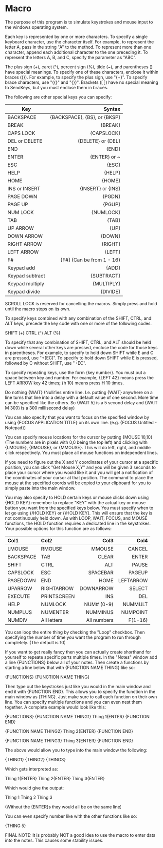 # Macro

The purpose of this program is to simulate keystrokes and mouse input to the windows operating system.

Each key is represented by one or more characters. To specify a single keyboard character, use the character itself. For example, to represent the letter A, pass in the string "A" to the method. To represent more than one character, append each additional character to the one preceding it. To represent the letters A, B, and C, specify the parameter as "ABC".

The plus sign (+), caret (^), percent sign (%), tilde (~), and parentheses () have special meanings. To specify one of these characters, enclose it within braces ({}). For example, to specify the plus sign, use "{+}". To specify brace characters, use "{{}" and "{}}". Brackets ([ ]) have no special meaning to SendKeys, but you must enclose them in braces. 

The following are other special keys you can specify:

| Key             | Syntax                       |
| --------------- | ----------------------------:|
| BACKSPACE       | {BACKSPACE}, {BS}, or {BKSP} |
| BREAK           | {BREAK}                      |
| CAPS LOCK       | {CAPSLOCK}                   |
| DEL or DELETE   | {DELETE} or {DEL}            |
| END             | {END}                        |
| ENTER           | {ENTER} or ~                 |
| ESC             | {ESC}                        |
| HELP            | {HELP}                       |
| HOME            | {HOME}                       |
| INS or INSERT   | {INSERT} or {INS}            |
| PAGE DOWN       | {PGDN}                       |
| PAGE UP         | {PGUP}                       |
| NUM LOCK        | {NUMLOCK}                    |
| TAB             | {TAB}                        |
| UP ARROW        | {UP}                         |
| DOWN ARROW      | {DOWN}                       |
| RIGHT ARROW     | {RIGHT}                      |
| LEFT ARROW      | {LEFT}                       |
| F#              | {F#} (Can be from 1 - 16)    |
| Keypad add      | {ADD}                        |
| Keypad subtract | {SUBTRACT}                   |
| Keypad multiply | {MULTIPLY}                   |
| Keypad divide   | {DIVIDE}                     |

SCROLL LOCK is reserved for cancelling the macros. Simply press and hold until the macro stops on its own.

To specify keys combined with any combination of the SHIFT, CTRL, and ALT keys, precede the key code with one or more of the following codes.

SHIFT (+)
CTRL  (^)
ALT   (%)

To specify that any combination of SHIFT, CTRL, and ALT should be held down while several other keys are pressed, enclose the code for those keys in parentheses. For example, to specify to hold down SHIFT while E and C are pressed, use "+(EC)". To specify to hold down SHIFT while E is pressed, followed by C without SHIFT, use "+EC".

To specify repeating keys, use the form {key number}. You must put a space between key and number. For example, {LEFT 42} means press the LEFT ARROW key 42 times; {h 10} means press H 10 times.

Do nothing {WAIT} (Nullifies entire line. I.e. putting {WAIT} anywhere on a line turns that line into a delay with a default value of one second. More time can be specified like the others. So {WAIT 5} is a 5 second delay and {WAIT M 300} is a 300 millisecond delay)

You can also specify that you want to focus on the specified window by using {FOCUS APPLICATION TITLE} on its own line. (e.g. {FOCUS Untitled - Notepad})

You can specify mouse locations for the cursor by putting {MOUSE 10,10} (The numbers are in pixels with 0,0 being the top left) and clicking with {LMOUSE}, {RMOUSE}, or {MMOUSE}. This will do left, right, and middle click respectively. You must place all mouse functions on independent lines.

If you need to figure out the X and Y coordinates of your cursor at a specific position, you can click "Get Mouse X,Y" and you will be given 3 seconds to place your cursor where you would like it and you will get a notification of the coordinates of your cursor at that position. The command to place the mouse at the specified coords will be copied to your clipboard for you to simply paste into the main window.

You may also specify to HOLD certain keys or mouse clicks down using {HOLD KEY} remember to replace "KEY" with the actual key or mouse button you want from the specified keys below. You must specify when to let go using {/HOLD KEY} or {\HOLD KEY}. This will ensure that the key is not continuously held down. As with LOOP, WAIT, FOCUS, and MOUSE functions, the HOLD function requires a dedicated line in the keystrokes. Your possible options for this function are as follows:

| Col1              | Col2               | Col3               | Col4               |
|:----------------- |:------------------ | ------------------:| ------------------:|
|LMOUSE             | RMOUSE             | MMOUSE             | CANCEL             |
|BACKSPACE          | TAB                | CLEAR              | ENTER              |
|SHIFT              | CTRL               | ALT                | PAUSE              |
|CAPSLOCK           | ESC                | SPACEBAR           | PAGEUP             |
|PAGEDOWN           | END                | HOME               | LEFTARROW          |
|UPARROW            | RIGHTARROW         | DOWNARROW          | SELECT             |
|EXECUTE            | PRINTSCREEN        | INS                | DEL                |
|HELP               | NUMLOCK            | NUM# (0-9)         | NUMMULT            |
|NUMPLUS            | NUMENTER           | NUMMINUS           | NUMPOINT           |
|NUMDIV             | All letters        | All numbers        | F(1-16)            |

You can loop the entire thing by checking the "Loop" checkbox. Then specifying the number of time you want the program to run through completely. (The default is 10)

If you want to get really fancy then you can actually create shorthand for yourself to repeate specific parts multiple times. In the "Notes" window add a line {FUNCTIONS} below all of your notes. Then create a functions by starting a line below that with {FUNCTION NAME THING} like so:

{FUNCTIONS}
{FUNCTION NAME THING}

Then type out the keystrokes just like you would in the main window and end it with {FUNCTION END}. This allows you to specify the function in the main window as {THING}. Just make sure to call each function on their own line. You can specify multiple functions and you can even nest them together. A complete example would look like this:

{FUNCTIONS}
{FUNCTION NAME THING1}
Thing 1{ENTER}
{FUNCTION END}

{FUNCTION NAME THING2}
Thing 2{ENTER}
{FUNCTION END}

{FUNCTION NAME THING3}
Thing 3{ENTER}
{FUNCTION END}

The above would allow you to type into the main window the following:

{THING1}
{THING2}
{THING3}

Which gets interpreted as:

Thing 1{ENTER}
Thing 2{ENTER}
Thing 3{ENTER}

Which would give the output:

Thing 1
Thing 2
Thing 3

(Without the {ENTER}s they would all be on the same line)

You can even specify number like with the other functions like so:

{THING 5}

FINAL NOTE: It is probably NOT a good idea to use the macro to enter data into the notes. This causes some stability issues.

